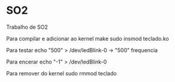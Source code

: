 # SO2
Trabalho de SO2

Para compilar e adicionar ao kernel
make
sudo insmod teclado.ko

Para testar
echo "500" > /dev/ledBlink-0
  -> "500" frequencia

Para encerar
echo "-1" > /dev/ledBlink-0

Para remover do kernel
sudo rmmod teclado

